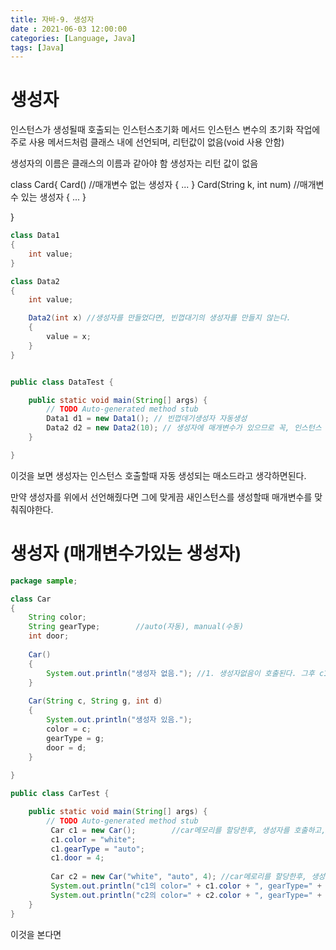 ```yaml
---
title: 자바-9. 생성자 
date : 2021-06-03 12:00:00
categories: [Language, Java]
tags: [Java]
---
```


# 생성자

인스턴스가 생성될때 호출되는 인스턴스초기화 메서드
인스턴스 변수의 초기화 작업에 주로 사용
메서드처럼 클래스 내에 선언되며, 리턴값이 없음(void 사용 안함)
 
생성자의 이름은 클래스의 이름과 같아야 함
생성자는 리턴 값이 없음

class Card{
  Card()    //매개변수 없는 생성자
  {
    ...
  }
  Card(String k, int num)   //매개변수 있는 생성자
  {
    ...
  }

}

```java
class Data1
{
	int value;
}

class Data2
{
	int value;

	Data2(int x) //생성자를 만들었다면, 빈껍대기의 생성자를 만들지 않는다.
	{
		value = x;
	}
}


public class DataTest {

	public static void main(String[] args) {
		// TODO Auto-generated method stub
		Data1 d1 = new Data1(); // 빈껍데기생성자 자동생성
		Data2 d2 = new Data2(10); // 생성자에 매개변수가 있으므로 꼭, 인스턴스 생성시 매개변수 맞춰줘야한다.
	}

}
```

이것을 보면 생성자는 인스턴스 호출할때 자동 생성되는 매소드라고 생각하면된다.

만약 생성자를 위에서 선언해줬다면 그에 맞게끔 새인스턴스를 생성할때 매개변수를 맞춰줘야한다.


# 생성자 (매개변수가있는 생성자)

```java
package sample;

class Car
{
	String color;
	String gearType;		//auto(자동), manual(수동)
	int door;
	
	Car()
	{
		System.out.println("생성자 없음."); //1. 생성자없음이 호출된다. 그후 c1에 주소대입
	}
	
	Car(String c, String g, int d)
	{
		System.out.println("생성자 있음.");
		color = c;
		gearType = g;
		door = d;
	}
	
}

public class CarTest {

	public static void main(String[] args) {
		// TODO Auto-generated method stub
		 Car c1 = new Car();		//car메모리를 할당한후, 생성자를 호출하고, 그다음 그시작주소를 c1에 대입한다.
		 c1.color = "white";
		 c1.gearType = "auto";
		 c1.door = 4;
		 
		 Car c2 = new Car("white", "auto", 4); //car메로리를 할당한후, 생성자에호출하고, 그다음 시작주소를 c2에 대입한
		 System.out.println("c1의 color=" + c1.color + ", gearType=" + c1.gearType + ", door=" + c1.door );
		 System.out.println("c2의 color=" + c2.color + ", gearType=" + c2.gearType + ", door=" + c2.door );
	}
}
```

이것을 본다면 




